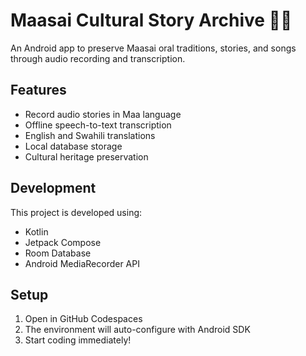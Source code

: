 # Maasai Cultural Story Archive 📱🎶

An Android app to preserve Maasai oral traditions, stories, and songs through audio recording and transcription.

## Features
- Record audio stories in Maa language
- Offline speech-to-text transcription
- English and Swahili translations
- Local database storage
- Cultural heritage preservation

## Development
This project is developed using:
- Kotlin
- Jetpack Compose
- Room Database
- Android MediaRecorder API

## Setup
1. Open in GitHub Codespaces
2. The environment will auto-configure with Android SDK
3. Start coding immediately!
